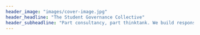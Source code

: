 ```yaml
---
header_image: "images/cover-image.jpg"
header_headline: "The Student Governance Collective"
header_subheadline: "Part consultancy, part thinktank. We build responsive, effective and sustainable student leadership."
---
```

